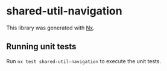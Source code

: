 # shared-util-navigation

This library was generated with [Nx](https://nx.dev).

## Running unit tests

Run `nx test shared-util-navigation` to execute the unit tests.
